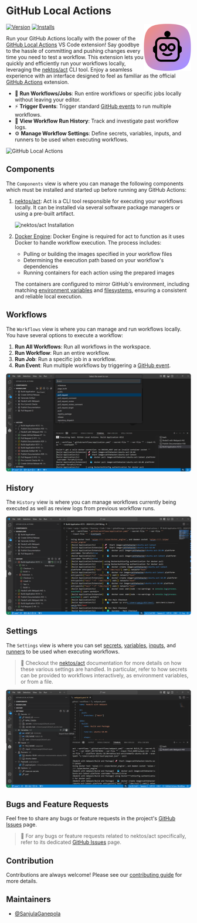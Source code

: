# GitHub Local Actions

<img src="./icon.png" align="right" width="128" height="128">

[![Version](https://img.shields.io/visual-studio-marketplace/v/SanjulaGanepola.github-local-actions)](https://marketplace.visualstudio.com/items?itemName=SanjulaGanepola.github-local-actions)
[![Installs](https://img.shields.io/visual-studio-marketplace/i/SanjulaGanepola.github-local-actions)](https://marketplace.visualstudio.com/items?itemName=SanjulaGanepola.github-local-actions)

Run your GitHub Actions locally with the power of the [GitHub Local Actions](https://marketplace.visualstudio.com/items?itemName=SanjulaGanepola.github-local-actions) VS Code extension! Say goodbye to the hassle of committing and pushing changes every time you need to test a workflow. This extension lets you quickly and efficiently run your workflows locally, leveraging the [nektos/act](https://github.com/nektos/act) CLI tool. Enjoy a seamless experience with an interface designed to feel as familiar as the official [GitHub Actions](https://marketplace.visualstudio.com/items?itemName=GitHub.vscode-github-actions) extension.

* 🚀 **Run Workflows/Jobs**: Run entire workflows or specific jobs locally without leaving your editor.
* ⚡ **Trigger Events**: Trigger standard [GitHub events](https://docs.github.com/en/actions/writing-workflows/choosing-when-your-workflow-runs/events-that-trigger-workflows) to run multiple workflows.
* 📖 **View Workflow Run History**: Track and investigate past workflow logs.
* ⚙️ **Manage Workflow Settings**: Define secrets, variables, inputs, and runners to be used when executing workflows.

![GitHub Local Actions](https://raw.githubusercontent.com/SanjulaGanepola/github-local-actions/main/images/github-local-actions.gif)

## Components

The `Components` view is where you can manage the following components which must be installed and started up before running any GitHub Actions:

1. [nektos/act](https://github.com/nektos/act): Act is a CLI tool responsible for executing your workflows locally. It can be installed via several software package managers or using a pre-built artifact.

    ![nektos/act Installation](https://raw.githubusercontent.com/SanjulaGanepola/github-local-actions/main/images/components-view.png)

2. [Docker Engine](https://docs.docker.com/engine): Docker Engine is required for act to function as it uses Docker to handle workflow execution. The process includes:
    
    * Pulling or building the images specified in your workflow files
    * Determining the execution path based on your workflow's dependencies
    * Running containers for each action using the prepared images
    
    The containers are configured to mirror GitHub's environment, including matching [environment variables](https://docs.github.com/en/actions/writing-workflows/choosing-what-your-workflow-does/store-information-in-variables#default-environment-variables) and [filesystems](https://docs.github.com/en/actions/using-github-hosted-runners/using-github-hosted-runners#file-systems), ensuring a consistent and reliable local execution.

## Workflows

The `Workflows` view is where you can manage and run workflows locally. You have several options to execute a workflow:

1. **Run All Workflows**: Run all workflows in the workspace.
2. **Run Workflow**: Run an entire workflow.
3. **Run Job**: Run a specific job in a workflow.
4. **Run Event**: Run multiple workflows by triggering a [GitHub event](https://docs.github.com/en/actions/writing-workflows/choosing-when-your-workflow-runs/events-that-trigger-workflows).

![Workflows View](https://raw.githubusercontent.com/SanjulaGanepola/github-local-actions/main/images/workflows-view.png)

## History

The `History` view is where you can manage workflows currently being executed as well as review logs from previous workflow runs.

![History View](https://raw.githubusercontent.com/SanjulaGanepola/github-local-actions/main/images/history-view.png)

## Settings

The `Settings` view is where you can set [secrets](https://nektosact.com/usage/index.html#secrets), [variables](https://nektosact.com/usage/index.html#vars), [inputs](https://nektosact.com/usage/index.html#pass-inputs-to-manually-triggered-workflows), and [runners](https://nektosact.com/usage/runners.html) to be used when executing workflows.

> 🚨 Checkout the [nektos/act](https://nektosact.com) documentation for more details on how these various settings are handled. In particular, refer to how secrets can be provided to workflows interactively, as environment variables, or from a file.

![Settings View](https://raw.githubusercontent.com/SanjulaGanepola/github-local-actions/main/images/settings-view.png)

## Bugs and Feature Requests

Feel free to share any bugs or feature requests in the project's [GitHub Issues](https://github.com/SanjulaGanepola/github-local-actions/issues) page.

> 🚨 For any bugs or feature requests related to nektos/act specifically, refer to its dedicated [GitHub Issues](https://github.com/nektos/act/issues) page.

## Contribution

Contributions are always welcome! Please see our [contributing guide](https://github.com/SanjulaGanepola/github-local-actions/blob/main/CONTRIBUTING.md) for more details.

## Maintainers

* [@SanjulaGanepola](https://github.com/SanjulaGanepola)